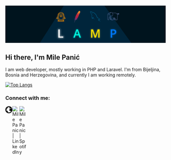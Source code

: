 ![](https://raw.githubusercontent.com/milepanic/milepanic/master/lamp.png)

## Hi there, I'm Mile Panić 

I am web developer, mostly working in PHP and Laravel. I'm from Bijeljina, Bosnia and Herzegovina, and currently I am working remotely.

[![Top Langs](https://github-readme-stats.vercel.app/api/top-langs/?username=milepanic&layout=compact)](https://github.com/anuraghazra/github-readme-stats)

### Connect with me:

[<img align="left" alt="vertex-it.com" width="22px" src="https://raw.githubusercontent.com/iconic/open-iconic/master/svg/globe.svg" />](https://www.vertex-it.com/en)

[<img align="left" alt="Mile Panic | LinkedIn" width="22px" src="https://cdn.jsdelivr.net/npm/simple-icons@v3/icons/linkedin.svg" />](https://www.linkedin.com/in/mile-pani%C4%87-22016612a/)

[<img align="left" alt="Mile Panic | Spotify" width="22px" src="https://cdn.jsdelivr.net/npm/simple-icons@v3/icons/spotify.svg" />](https://open.spotify.com/user/mile_dont_panic?si=ylT9IF5rS7Wv3e4ey2SJJw)
